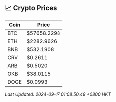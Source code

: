 ## 📈 Crypto Prices

| Coin | Price |
| ---- | ----- |
| BTC | $57658.2298 |
| ETH | $2282.9626 |
| BNB | $532.1908 |
| CRV | $0.2611 |
| ARB | $0.5020 |
| OKB | $38.0115 |
| DOGE | $0.0993 |

_Last Updated: 2024-09-17 01:08:50.49 +0800 HKT_